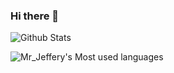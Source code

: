### Hi there 👋

<!--
**ZhuoyangFu/ZhuoyangFu** is a ✨ _special_ ✨ repository because its `README.md` (this file) appears on your GitHub profile.

Here are some ideas to get you started:

- 🔭 I’m currently working on ...
- 🌱 I’m currently learning ...
- 👯 I’m looking to collaborate on ...
- 🤔 I’m looking for help with ...
- 💬 Ask me about ...
- 📫 How to reach me: ...
- 😄 Pronouns: ...
- ⚡ Fun fact: ...
-->

![Github Stats](https://github-readme-stats.vercel.app/api?username=ZhuoyangFu&show_icons=true&theme=dark&count_private=true)

![Mr_Jeffery's Most used languages](https://github-readme-stats.vercel.app/api/top-langs?username=ZhuoyangFu&show_icons=true&count_private=true&theme=gotham)
